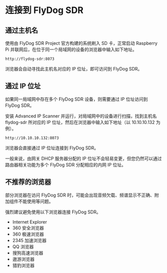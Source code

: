 # 连接到 FlyDog SDR

## 通过主机名

使用由 FlyDog SDR Project 官方构建的系统刷入 SD 卡，正常启动 Raspberry Pi 并联网后，在位于同一个局域网的设备的浏览器中输入如下地址。

```
http://flydog-sdr:8073
```

浏览器会自动寻找此主机名对应的 IP 位址，即可访问到 FlyDog SDR。

## 通过 IP 位址

如果同一局域网中存在多个 FlyDog SDR 设备，则需要通过 IP 位址访问到 FlyDog SDR。

安装 Advanced IP Scanner 并运行，对局域网中的设备进行扫描，找到主机名 flydog-sdr 所对应的 IP 位址，然后在浏览器中输入如下地址（以 10.10.10.132 为例）。

```
http://10.10.10.132:8073
```

浏览器会直接通过 IP 位址连接到 FlyDog SDR。

一般来说，由网关 DHCP 服务器分配的 IP 位址不会轻易变更，但您仍然可以通过路由器相关功能为多个 FlyDog SDR 分配相应的内网 IP 位址。

## 不推荐的浏览器

部分浏览器在访问 FlyDog SDR 时，可能会出现音频欠载、频谱显示不正确、附加组件不能使用等问题。

强烈建议避免使用以下浏览器连接 FlyDog SDR。

 - Internet Explorer
 - 360 安全浏览器
 - 360 极速浏览器
 - 2345 加速浏览器
 - QQ 浏览器
 - 搜狗高速浏览器 
 - 遨游浏览器
 - 猎豹浏览器
